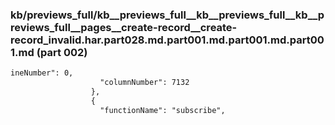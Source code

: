 ### kb/previews_full/kb__previews_full__kb__previews_full__kb__previews_full__pages__create-record__create-record_invalid.har.part028.md.part001.md.part001.md.part001.md (part 002)

```md
ineNumber": 0,
                    "columnNumber": 7132
                  },
                  {
                    "functionName": "subscribe",
            
```

```
